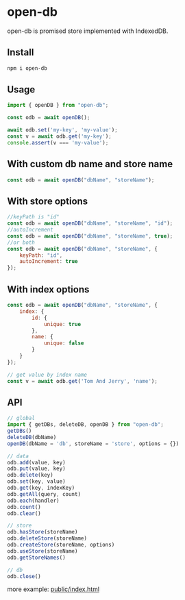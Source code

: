 # open-db
open-db is promised store implemented with IndexedDB.

## Install
```sh
npm i open-db
```
## Usage
```js
import { openDB } from "open-db";

const odb = await openDB();

await odb.set('my-key', 'my-value');
const v = await odb.get('my-key');
console.assert(v === 'my-value');

```

## With custom db name and store name
```js
const odb = await openDB("dbName", "storeName");
```

## With store options
```js
//keyPath is "id"
const odb = await openDB("dbName", "storeName", "id");
//autoIncrement
const odb = await openDB("dbName", "storeName", true);
//or both
const odb = await openDB("dbName", "storeName", {
    keyPath: "id",
    autoIncrement: true
});
```

## With index options
```js
const odb = await openDB("dbName", "storeName", {
    index: {
        id: {
            unique: true
        },
        name: {
            unique: false
        }
    }
});

// get value by index name
const v = await odb.get('Tom And Jerry', 'name');
```

## API
```js
// global
import { getDBs, deleteDB, openDB } from "open-db";
getDBs()
deleteDB(dbName)
openDB(dbName = 'db', storeName = 'store', options = {})

// data
odb.add(value, key)
odb.put(value, key)
odb.delete(key)
odb.set(key, value)
odb.get(key, indexKey)
odb.getAll(query, count)
odb.each(handler)
odb.count()
odb.clear()

// store
odb.hasStore(storeName)
odb.deleteStore(storeName)
odb.createStore(storeName, options)
odb.useStore(storeName)
odb.getStoreNames()

// db
odb.close()
```

more example: [public/index.html](public/index.html)